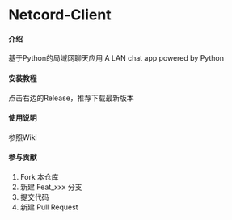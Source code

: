 # Netcord-Client

#### 介绍
基于Python的局域网聊天应用
A LAN chat app powered by Python


#### 安装教程

点击右边的Release，推荐下载最新版本

#### 使用说明

参照Wiki

#### 参与贡献

1.  Fork 本仓库
2.  新建 Feat_xxx 分支
3.  提交代码
4.  新建 Pull Request

